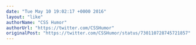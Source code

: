 ```yaml
---
date: "Tue May 10 19:02:17 +0000 2016"
layout: "like"
authorName: "CSS Humor"
authorUrl: "https://twitter.com/CSSHumor"
originalPost: "https://twitter.com/CSSHumor/status/730110728745721857"
---
```

